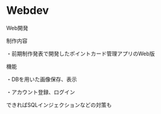# Webdev
Web開発 

 

制作内容 

・前期制作発表で開発したポイントカード管理アプリのWeb版 

 

機能 

・DBを用いた画像保存、表示 

・アカウント登録、ログイン 

 

できればSQLインジェクションなどの対策も 
